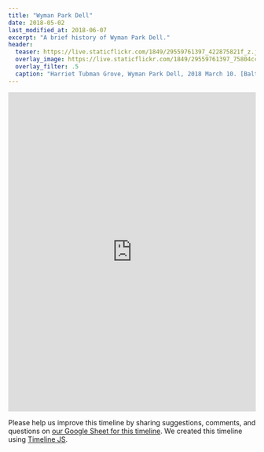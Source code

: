 ```yaml
---
title: "Wyman Park Dell"
date: 2018-05-02
last_modified_at: 2018-06-07
excerpt: "A brief history of Wyman Park Dell."
header:
  teaser: https://live.staticflickr.com/1849/29559761397_422875821f_z.jpg
  overlay_image: https://live.staticflickr.com/1849/29559761397_75804cc7de_h.jpg
  overlay_filter: .5
  caption: "Harriet Tubman Grove, Wyman Park Dell, 2018 March 10. [Baltimore Heritage](https://www.flickr.com/photos/baltimoreheritage/29559761397/) ([CC0](https://creativecommons.org/publicdomain/zero/1.0/))."
---
```


<div class="full">
<iframe src='https://cdn.knightlab.com/libs/timeline3/latest/embed/index.html?source=1xTaE6gRQrrRBLP3dYF8LofzzDbQCZOhHVK_0yBslmNs&font=Default&lang=en&initial_zoom=2&height=650' width='100%' height='650' webkitallowfullscreen mozallowfullscreen allowfullscreen frameborder='0'></iframe>
</div>

Please help us improve this timeline by sharing suggestions, comments, and questions on [our Google Sheet for this timeline](https://docs.google.com/spreadsheets/d/1H_W1x5eVkV8kBBAqMf8ETmLYjth32We_DwLyMPTArzo/edit?usp=sharing). We created this timeline using [Timeline JS](http://timeline.knightlab.com/).
